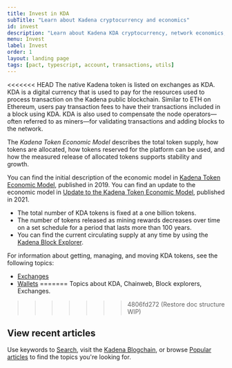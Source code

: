 ```yaml
---
title: Invest in KDA
subTitle: "Learn about Kadena cryptocurrency and economics"
id: invest
description: "Learn about Kadena KDA cryptocurrency, network economics, and the availability of KDA on exchanges."
menu: Invest
label: Invest
order: 1
layout: landing page
tags: [pact, typescript, account, transactions, utils]
---
```


<<<<<<< HEAD
The native Kadena token is listed on exchanges as KDA.
KDA is a digital currency that is used to pay for the resources used to process transaction on the Kadena public blockchain. 
Similar to ETH on Ethereum, users pay transaction fees to have their transactions included in a block using KDA.
KDA is also used to compensate the node operators—often referred to as miners—for validating transactions and adding blocks to the network.

The *Kadena Token Economic Model* describes the total token supply, how tokens are allocated, how tokens reserved for the platform can be used, and how the measured release of allocated tokens supports stability and growth.

You can find the initial description of the economic model in
[Kadena Token Economic Model](/blogchain/2019/the-kadena-token-economic-model-2019-10-30), published in 2019.
You can find an update to the economic model in [Update to the Kadena Token Economic Model](/blogchain/2021/update-to-the-kadena-token-economic-model-2021-01-29), published in 2021.

- The total number of KDA tokens is fixed at a one billion tokens. 
- The number of tokens released as mining rewards decreases over time on a set schedule for a period that lasts more than 100 years.
- You can find the current circulating supply at any time by using the [Kadena Block Explorer](https://explorer.chainweb.com/mainnet).

For information about getting, managing, and moving KDA tokens, see the following topics:

- [Exchanges](/invest/exchanges)
- [Wallets](/invest/wallets)
=======
Topics about KDA, Chainweb, Block explorers, Exchanges.
>>>>>>> 4806fd272 (Restore doc structure WIP)

## View recent articles

Use keywords to [Search](), visit the [Kadena Blogchain](https://www.kadena.io/blog), or browse [Popular articles]() to find the topics you're looking for.